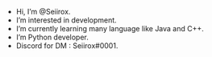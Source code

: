 - Hi, I’m @Seiirox.
- I’m interested in development.
- I’m currently learning many language like Java and C++.
- I’m Python developer.
- Discord for DM : Seiirox#0001.
